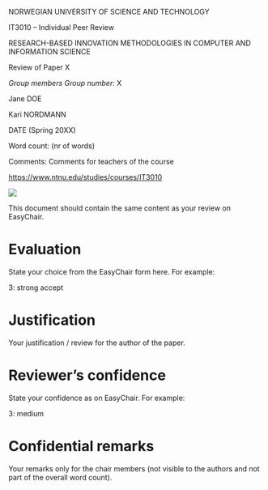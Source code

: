 ﻿NORWEGIAN UNIVERSITY OF SCIENCE AND TECHNOLOGY


IT3010 – Individual Peer Review

RESEARCH-BASED INNOVATION METHODOLOGIES IN COMPUTER AND INFORMATION SCIENCE

Review of Paper X


*Group members	Group number:* X

Jane DOE

Kari NORDMANN


DATE (Spring 20XX)

Word count: (nr of words)




Comments: Comments for teachers of the course






<https://www.ntnu.edu/studies/courses/IT3010>




![](Aspose.Words.43ea452d-590f-4347-b6ab-8fa7d805560c.001.png)



This document should contain the same content as your review on EasyChair.
# Evaluation
State your choice from the EasyChair form here. For example:

3: strong accept
# Justification
Your justification / review for the author of the paper. 
# Reviewer’s confidence
State your confidence as on EasyChair. For example:

3: medium
# Confidential remarks
Your remarks only for the chair members (not visible to the authors and not part of the overall word count).
